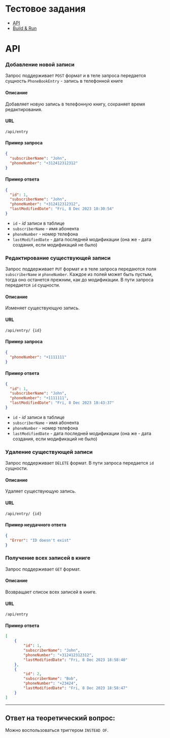 # Тестовое задания

* [API](#api)
* [Build & Run](BUILD.md)

# API

### Добавление новой записи

Запрос поддерживает `POST` формат и в теле запроса передается сущность `PhoneBookEntry` - запись в телефонной книге

#### Описание

Добавляет новую запись в телефонную книгу, сохраняет время редактирования.

#### URL

```
/api/entry
```

#### Пример запроса

```json
{
  "subscriberName": "John",
  "phoneNumber": "+312412312312"
}
```

#### Пример ответа

```json
{
  "id": 1,
  "subscriberName": "John",
  "phoneNumber": "+312412312312",
  "lastModifiedDate": "Fri, 8 Dec 2023 18:30:54"
}
```

- `id` - _id_ записи в таблице
- `subscriberName` - имя абонента
- `phoneNumber` - номер телефона
- `lastModifiedDate` - дата последней модификации (она же - дата создания, если модификаций не было)

### Редактирование существующей записи

Запрос поддерживает `PUT` формат и в теле запроса передаются поля `subscriberName` и `phoneNumber`. Каждое из полей
может быть пустым, тогда оно останется прежним, как до модификации. В пути запроса передается `id` сущности.

#### Описание

Изменяет существующую запись.

#### URL

```
/api/entry/ {id}
```

#### Пример запроса

```json
{
  "phoneNumber": "+1111111"
}
```

#### Пример ответа

```json
{
  "id": 1,
  "subscriberName": "John",
  "phoneNumber": "+1111111",
  "lastModifiedDate": "Fri, 8 Dec 2023 18:43:37"
}
```

- `id` - _id_ записи в таблице
- `subscriberName` - имя абонента
- `phoneNumber` - номер телефона
- `lastModifiedDate` - дата последней модификации (она же - дата создания, если модификаций не было)

### Удаление существующей записи

Запрос поддерживает `DELETE` формат. В пути запроса передается `id` сущности.

#### Описание

Удаляет существующую запись.

#### URL

```
/api/entry/ {id}
```

#### Пример неудачного ответа

```json
{
  "Error": "ID doesn't exist"
}
```


### Получение всех записей в книге

Запрос поддерживает `GET` формат.

#### Описание

Возвращает список всех записей в книге.

#### URL

```
/api/entry
```

#### Пример ответа

```json
[
    {
        "id": 1,
        "subscriberName": "John",
        "phoneNumber": "+312412312312",
        "lastModifiedDate": "Fri, 8 Dec 2023 18:58:40"
    },
    {
        "id": 2,
        "subscriberName": "Bob",
        "phoneNumber": "+23424",
        "lastModifiedDate": "Fri, 8 Dec 2023 18:58:47"
    }
]
```

---

## Ответ на теоретический вопрос:

Можно воспользоваться триггером `INSTEAD OF`.